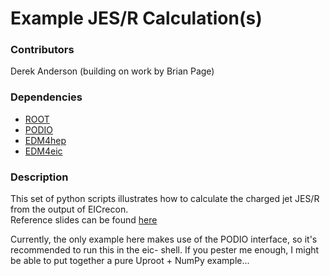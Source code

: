 # Example JES/R Calculation(s)

### Contributors
Derek Anderson (building on work by Brian Page)

### Dependencies
  * [ROOT](https://root.cern.ch)
  * [PODIO](https://github.com/AIDASoft/podio)
  * [EDM4hep](https://github.com/key4hep/EDM4hep)
  * [EDM4eic](https://github.com/eic/EDM4eic)

### Description
This set of python scripts illustrates how to calculate
the charged jet JES/R from the output of EICrecon.  
Reference slides can be found [here](https://docs.google.com/presentation/d/1NZNMcm0mUWhFazt7HLmaMxuSXLtmBIa-MWaqda8uits/edit?usp=sharing)

Currently, the only example here makes use of the PODIO
interface, so it's recommended to run this in the eic-
shell. If you pester me enough, I might be able to put
together a pure Uproot + NumPy example...
